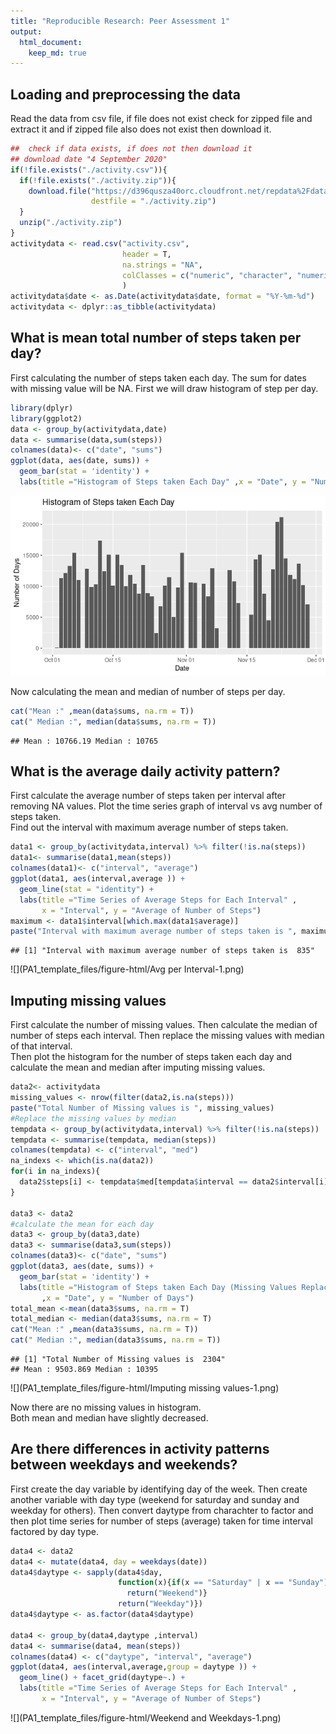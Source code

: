 ```yaml
---
title: "Reproducible Research: Peer Assessment 1"
output: 
  html_document:
    keep_md: true
---
```



## Loading and preprocessing the data
Read the data from csv file, if file does not exist check for zipped file and 
extract it and if zipped file also does not exist then download it.

```r
##  check if data exists, if does not then download it
## download date "4 September 2020"
if(!file.exists("./activity.csv")){
  if(!file.exists("./activity.zip")){
    download.file("https://d396qusza40orc.cloudfront.net/repdata%2Fdata%2Factivity.zip",
                  destfile = "./activity.zip")
  }
  unzip("./activity.zip")
}
activitydata <- read.csv("activity.csv", 
                         header = T,
                         na.strings = "NA",
                         colClasses = c("numeric", "character", "numeric"),
                         )
activitydata$date <- as.Date(activitydata$date, format = "%Y-%m-%d")
activitydata <- dplyr::as_tibble(activitydata)
```

## What is mean total number of steps taken per day?
First calculating the number of steps taken each day. The sum for dates with 
missing value will be NA. First we will draw histogram of step per day.

```r
library(dplyr)
library(ggplot2)
data <- group_by(activitydata,date)
data <- summarise(data,sum(steps))
colnames(data)<- c("date", "sums")
ggplot(data, aes(date, sums)) +
  geom_bar(stat = 'identity') +
  labs(title ="Histogram of Steps taken Each Day" ,x = "Date", y = "Number of Days")
```

![](PA1_template_files/figure-html/Histogram-1.png)<!-- -->
  
Now calculating the mean and median of number of steps per day.


```r
cat("Mean :" ,mean(data$sums, na.rm = T))
cat(" Median :", median(data$sums, na.rm = T))
```

```
## Mean : 10766.19 Median : 10765
```

## What is the average daily activity pattern?
First calculate the average number of steps taken per interval after removing NA
values. Plot the time series graph of interval vs avg number of steps taken.  
Find out the interval with maximum average number of steps taken.  

```r
data1 <- group_by(activitydata,interval) %>% filter(!is.na(steps))
data1<- summarise(data1,mean(steps))
colnames(data1)<- c("interval", "average")
ggplot(data1, aes(interval,average )) + 
  geom_line(stat = "identity") +
  labs(title ="Time Series of Average Steps for Each Interval" ,
       x = "Interval", y = "Average of Number of Steps")
maximum <- data1$interval[which.max(data1$average)]
paste("Interval with maximum average number of steps taken is ", maximum)
```

```
## [1] "Interval with maximum average number of steps taken is  835"
```

![](PA1_template_files/figure-html/Avg per Interval-1.png)<!-- -->

## Imputing missing values
First calculate the number of missing values. Then calculate the median of number 
of steps each interval. Then replace the missing values with median of that interval.  
Then plot the histogram for the number of steps taken each day and calculate the
mean and median after imputing missing values.


```r
data2<- activitydata
missing_values <- nrow(filter(data2,is.na(steps)))
paste("Total Number of Missing values is ", missing_values)
#Replace the missing values by median
tempdata <- group_by(activitydata,interval) %>% filter(!is.na(steps))
tempdata <- summarise(tempdata, median(steps))
colnames(tempdata) <- c("interval", "med")
na_indexs <- which(is.na(data2))
for(i in na_indexs){
  data2$steps[i] <- tempdata$med[tempdata$interval == data2$interval[i]]
}

data3 <- data2 
#calculate the mean for each day
data3 <- group_by(data3,date)
data3 <- summarise(data3,sum(steps))
colnames(data3)<- c("date", "sums")
ggplot(data3, aes(date, sums)) +
  geom_bar(stat = 'identity') +
  labs(title ="Histogram of Steps taken Each Day (Missing Values Replaced by Median)" 
       ,x = "Date", y = "Number of Days")
total_mean <-mean(data3$sums, na.rm = T)
total_median <- median(data3$sums, na.rm = T)
cat("Mean :" ,mean(data3$sums, na.rm = T))
cat(" Median :", median(data3$sums, na.rm = T))
```

```
## [1] "Total Number of Missing values is  2304"
## Mean : 9503.869 Median : 10395
```

![](PA1_template_files/figure-html/Imputing missing values-1.png)<!-- -->
    
Now there are no missing values in histogram.  
Both mean and median have slightly decreased.  

## Are there differences in activity patterns between weekdays and weekends?
First create the day variable by identifying day of the week. Then create another 
variable with day type (weekend for saturday and sunday and weekday for others).
Then convert daytype from charachter to factor and then plot time series for number
of steps (average) taken for time interval factored by day type. 

```r
data4 <- data2
data4 <- mutate(data4, day = weekdays(date))
data4$daytype <- sapply(data4$day, 
                        function(x){if(x == "Saturday" | x == "Sunday"){
                          return("Weekend")}
                        return("Weekday")})
data4$daytype <- as.factor(data4$daytype)

data4 <- group_by(data4,daytype ,interval)
data4 <- summarise(data4, mean(steps))                      
colnames(data4) <- c("daytype", "interval", "average")
ggplot(data4, aes(interval,average,group = daytype )) + 
  geom_line() + facet_grid(daytype~.) +
  labs(title ="Time Series of Average Steps for Each Interval" ,
       x = "Interval", y = "Average of Number of Steps")
```

![](PA1_template_files/figure-html/Weekend and Weekdays-1.png)<!-- -->
